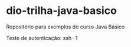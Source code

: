 # dio-trilha-java-basico
Repositório para exemplos do curso Java Básico

Teste de autenticação: ssh -1